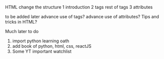 HTML change the structure
1 introduction
2 tags
rest of tags
3 attributes

to be added later
advance use of tags?
advance use of attributes?
Tips and tricks in HTML?

Much later to do
1. import python learning oath
2. add book of python, html, css, reactJS
3. Some YT important watchlist
